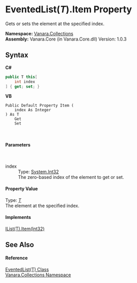 # EventedList(*T*).Item Property 
 

Gets or sets the element at the specified index.

**Namespace:**&nbsp;<a href="062563b8-e616-d697-89ef-6de2b291d4a0">Vanara.Collections</a><br />**Assembly:**&nbsp;Vanara.Core (in Vanara.Core.dll) Version: 1.0.3

## Syntax

**C#**<br />
``` C#
public T this[
	int index
] { get; set; }
```

**VB**<br />
``` VB
Public Default Property Item ( 
	index As Integer
) As T
	Get
	Set
```

<br />

#### Parameters
&nbsp;<dl><dt>index</dt><dd>Type: <a href="http://msdn2.microsoft.com/en-us/library/td2s409d" target="_blank">System.Int32</a><br />The zero-based index of the element to get or set.</dd></dl>

#### Property Value
Type: <a href="76b2d53b-475e-39f2-60e1-b6b89876e9a2">*T*</a><br />The element at the specified index.

#### Implements
<a href="http://msdn2.microsoft.com/en-us/library/ewthkb10" target="_blank">IList(T).Item(Int32)</a><br />

## See Also


#### Reference
<a href="76b2d53b-475e-39f2-60e1-b6b89876e9a2">EventedList(T) Class</a><br /><a href="062563b8-e616-d697-89ef-6de2b291d4a0">Vanara.Collections Namespace</a><br />